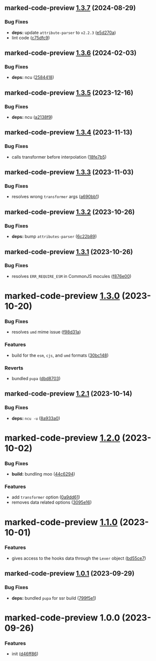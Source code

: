 ## marked-code-preview [1.3.7](https://github.com/bent10/marked-extensions/compare/marked-code-preview@1.3.6...marked-code-preview@1.3.7) (2024-08-29)


### Bug Fixes

* **deps:** update `attribute-parser` to `v2.2.3` ([e5d270a](https://github.com/bent10/marked-extensions/commit/e5d270af3ffe7aa559806515f63ab26918b7e2b5))
* lint code ([c75dfc9](https://github.com/bent10/marked-extensions/commit/c75dfc94eb2fc61d258d2e36caf20d4a91e06a16))

## marked-code-preview [1.3.6](https://github.com/bent10/marked-extensions/compare/marked-code-preview@1.3.5...marked-code-preview@1.3.6) (2024-02-03)


### Bug Fixes

* **deps:** ncu ([2584418](https://github.com/bent10/marked-extensions/commit/25844186ea9272530afc3dd1906e707f855f9338))

## marked-code-preview [1.3.5](https://github.com/bent10/marked-extensions/compare/marked-code-preview@1.3.4...marked-code-preview@1.3.5) (2023-12-16)


### Bug Fixes

* **deps:** ncu ([a2138f9](https://github.com/bent10/marked-extensions/commit/a2138f93816d6bf7497f914edeac1248ad36744a))

## marked-code-preview [1.3.4](https://github.com/bent10/marked-extensions/compare/marked-code-preview@1.3.3...marked-code-preview@1.3.4) (2023-11-13)


### Bug Fixes

* calls transformer before interpolation ([18fe7b5](https://github.com/bent10/marked-extensions/commit/18fe7b5c5bb4f3a181115821ac0f83ed6c7eb929))

## marked-code-preview [1.3.3](https://github.com/bent10/marked-extensions/compare/marked-code-preview@1.3.2...marked-code-preview@1.3.3) (2023-11-03)


### Bug Fixes

* resolves wrong `transformer` args ([a690bb1](https://github.com/bent10/marked-extensions/commit/a690bb1dc65274336beadc9a81ad5220290b5225))

## marked-code-preview [1.3.2](https://github.com/bent10/marked-extensions/compare/marked-code-preview@1.3.1...marked-code-preview@1.3.2) (2023-10-26)


### Bug Fixes

* **deps:** bump `attributes-parser` ([6c22b89](https://github.com/bent10/marked-extensions/commit/6c22b89c927cface29d1eb4330bd039132d44cba))

## marked-code-preview [1.3.1](https://github.com/bent10/marked-extensions/compare/marked-code-preview@1.3.0...marked-code-preview@1.3.1) (2023-10-26)


### Bug Fixes

* resolves `ERR_REQUIRE_ESM` in CommonJS mocules ([f876e00](https://github.com/bent10/marked-extensions/commit/f876e00dcd08969cf1489b7fc23c29a7e2e67d96))

# marked-code-preview [1.3.0](https://github.com/bent10/marked-extensions/compare/marked-code-preview@1.2.1...marked-code-preview@1.3.0) (2023-10-20)


### Bug Fixes

* resolves `umd` mime issue ([f98d31a](https://github.com/bent10/marked-extensions/commit/f98d31af547deb496098a54d836a55625e05040e))


### Features

* build for the `esm`, `cjs`, and `umd` formats ([30bc148](https://github.com/bent10/marked-extensions/commit/30bc148b037aaff23dee1ecca64d31c8b4ae827c))


### Reverts

* bundled `pupa` ([dbd8703](https://github.com/bent10/marked-extensions/commit/dbd87037ab7bf8397c9b7623112417dee72a9721))

## marked-code-preview [1.2.1](https://github.com/bent10/marked-extensions/compare/marked-code-preview@1.2.0...marked-code-preview@1.2.1) (2023-10-14)


### Bug Fixes

* **deps:** `ncu -u` ([8a933a0](https://github.com/bent10/marked-extensions/commit/8a933a02c3dfd68da68fb6743f14d08f3ab5acc5))

# marked-code-preview [1.2.0](https://github.com/bent10/marked-extensions/compare/marked-code-preview@1.1.0...marked-code-preview@1.2.0) (2023-10-02)


### Bug Fixes

* **build:** bundling moo ([44c6294](https://github.com/bent10/marked-extensions/commit/44c6294536cdb83660686a670b15221ceb249676))


### Features

* add `transformer` option ([0a9dd61](https://github.com/bent10/marked-extensions/commit/0a9dd61e187744ae18742469979d8a866e85dd14))
* removes data related options ([3095e16](https://github.com/bent10/marked-extensions/commit/3095e16834ed5a44de2d8c5a9c0480446402efdc))

# marked-code-preview [1.1.0](https://github.com/bent10/marked-extensions/compare/marked-code-preview@1.0.1...marked-code-preview@1.1.0) (2023-10-01)


### Features

* gives access to the hooks data through the `Lexer` object ([bd55ce7](https://github.com/bent10/marked-extensions/commit/bd55ce7bbba29112c239f88970bfd5234202b5d5))

## marked-code-preview [1.0.1](https://github.com/bent10/marked-extensions/compare/marked-code-preview@1.0.0...marked-code-preview@1.0.1) (2023-09-29)


### Bug Fixes

* **deps:** bundled `pupa` for ssr build ([799f5e1](https://github.com/bent10/marked-extensions/commit/799f5e1f8f2ca1efa3783fc41db00b4b6a87d132))

# marked-code-preview 1.0.0 (2023-09-26)


### Features

* init ([d46ff86](https://github.com/bent10/marked-extensions/commit/d46ff868697dfaf129cdfd55e2c1680ca5d9f463))
